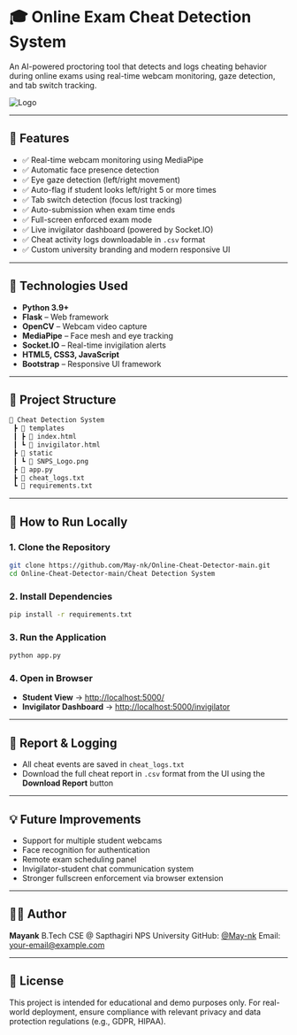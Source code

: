 # 🎓 Online Exam Cheat Detection System

An AI-powered proctoring tool that detects and logs cheating behavior during online exams using real-time webcam monitoring, gaze detection, and tab switch tracking.

![Logo](static/SNPS_Logo.png)

---

## 📌 Features

* ✅ Real-time webcam monitoring using MediaPipe
* ✅ Automatic face presence detection
* ✅ Eye gaze detection (left/right movement)
* ✅ Auto-flag if student looks left/right 5 or more times
* ✅ Tab switch detection (focus lost tracking)
* ✅ Auto-submission when exam time ends
* ✅ Full-screen enforced exam mode
* ✅ Live invigilator dashboard (powered by Socket.IO)
* ✅ Cheat activity logs downloadable in `.csv` format
* ✅ Custom university branding and modern responsive UI

---

## 🔧 Technologies Used

* **Python 3.9+**
* **Flask** – Web framework
* **OpenCV** – Webcam video capture
* **MediaPipe** – Face mesh and eye tracking
* **Socket.IO** – Real-time invigilation alerts
* **HTML5, CSS3, JavaScript**
* **Bootstrap** – Responsive UI framework

---

## 📂 Project Structure

```bash
📁 Cheat Detection System
 ┣ 📁 templates
 ┃ ┣ 📄 index.html
 ┃ ┗ 📄 invigilator.html
 ┣ 📁 static
 ┃ ┗ 📄 SNPS_Logo.png
 ┣ 📄 app.py
 ┣ 📄 cheat_logs.txt
 ┗ 📄 requirements.txt
```

---

## 🚀 How to Run Locally

### 1. Clone the Repository

```bash
git clone https://github.com/May-nk/Online-Cheat-Detector-main.git
cd Online-Cheat-Detector-main/Cheat Detection System
```

### 2. Install Dependencies

```bash
pip install -r requirements.txt
```

### 3. Run the Application

```bash
python app.py
```

### 4. Open in Browser

* **Student View** → [http://localhost:5000/](http://localhost:5000/)
* **Invigilator Dashboard** → [http://localhost:5000/invigilator](http://localhost:5000/invigilator)

---

## 📝 Report & Logging

* All cheat events are saved in `cheat_logs.txt`
* Download the full cheat report in `.csv` format from the UI using the **Download Report** button

---

## 💡 Future Improvements

* Support for multiple student webcams
* Face recognition for authentication
* Remote exam scheduling panel
* Invigilator-student chat communication system
* Stronger fullscreen enforcement via browser extension

---

## 👨‍💻 Author

**Mayank**
B.Tech CSE @ Sapthagiri NPS University
GitHub: [@May-nk](https://github.com/May-nk)
Email: [your-email@example.com](mailto:rajwork006@gmail.com)

---

## 📜 License

This project is intended for educational and demo purposes only. For real-world deployment, ensure compliance with relevant privacy and data protection regulations (e.g., GDPR, HIPAA).
